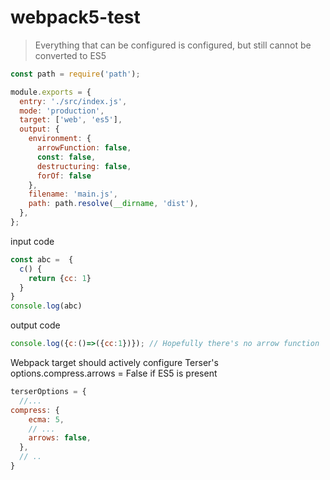 # webpack5-test


> Everything that can be configured is configured, but still cannot be converted to ES5

```js
const path = require('path');

module.exports = {
  entry: './src/index.js',
  mode: 'production',
  target: ['web', 'es5'],
  output: {
    environment: {
      arrowFunction: false,
      const: false,
      destructuring: false,
      forOf: false
    },
    filename: 'main.js',
    path: path.resolve(__dirname, 'dist'),
  },
};
```
input code 
```js
const abc =  {
  c() {
    return {cc: 1}
  }
}
console.log(abc)
```
output code 
```js
console.log({c:()=>({cc:1})}); // Hopefully there's no arrow function
```

Webpack target should actively configure Terser's options.compress.arrows = False if ES5 is present

```js
terserOptions = {
  //...
compress: {
    ecma: 5,
    // ...
    arrows: false,
  },
  // ..
}
```